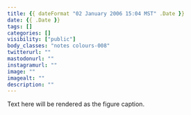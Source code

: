 ```yaml
---
title: {{ dateFormat "02 January 2006 15:04 MST" .Date }}
date: {{ .Date }}
tags: []
categories: []
visibility: ["public"]
body_classes: "notes colours-008"
twitterurl: ""
mastodonurl: ""
instagramurl: ""
image: ""
imagealt: ""
description: ""
---
```


Text here will be rendered as the figure caption.